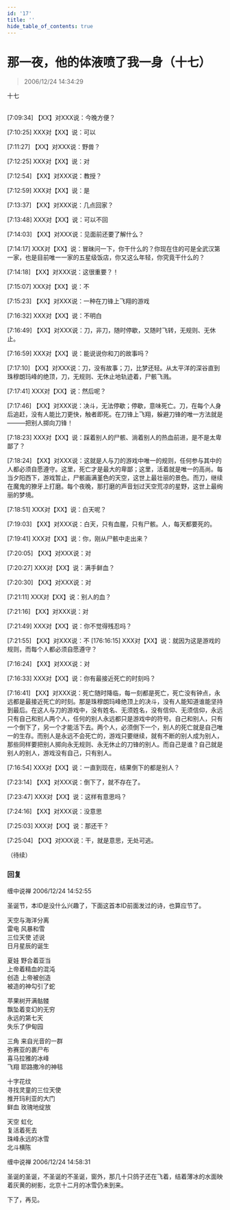 ```yaml
---
id: '17'
title: ''
hide_table_of_contents: true
---
```


# 那一夜，他的体液喷了我一身（十七）

> 2006/12/24 14:34:29

<div style={{textAlign: 'center'}}>
十七
</div><br/>
 

[7:09:34] 【XX】对XXX说：今晚方便？

[7:10:25] XXX对【XX】说：可以

[7:11:27] 【XX】对XXX说：野兽？

[7:12:25] XXX对【XX】说：对

[7:12:54] 【XX】对XXX说：教授？

[7:12:59] XXX对【XX】说：是

[7:13:37] 【XX】对XXX说：几点回家？

[7:13:48] XXX对【XX】说：可以不回

[7:14:03] 【XX】对XXX说：见面前还要了解什么？

[7:14:17] XXX对【XX】说：冒昧问一下，你干什么的？你现在住的可是全武汉第一家，也是目前唯一一家的五星级饭店，你又这么年轻，你究竟干什么的？

[7:14:18] 【XX】对XXX说：这很重要？！

[7:15:07] XXX对【XX】说：不

[7:15:23] 【XX】对XXX说：一种在刀锋上飞翔的游戏

[7:16:32] XXX对【XX】说：不明白

[7:16:49] 【XX】对XXX说：刀，非刀，随时停歇，又随时飞转，无规则、无休止。

[7:16:59] XXX对【XX】说：能说说你和刀的故事吗？

[7:17:10] 【XX】对XXX说：刀，没有故事；刀，比梦还轻。从太平洋的深谷直到珠穆朗玛峰的绝顶，刀，无规则、无休止地轨迹着，尸骸飞溅。

[7:17:41] XXX对【XX】说：然后呢？

[7:17:46] 【XX】对XXX说：决斗，无法停歇；停歇，意味死亡。刀，在每个人身后追赶，没有人能比刀更快，触者即死。在刀锋上飞翔，躲避刀锋的唯一方法就是———把别人掷向刀锋！

[7:18:23] XXX对【XX】说：踩着别人的尸骸、淌着别人的热血前进，是不是太卑鄙了？

[7:18:24] 【XX】对XXX说：这就是人与刀的游戏中唯一的规则，任何参与其中的人都必须自愿遵守。这里，死亡才是最大的卑鄙；这里，活着就是唯一的高尚。每当夕阳西下，游戏暂止，尸骸画满堇色的天空，这世上最壮丽的景色。而刀，继续在魔鬼的獠牙上打磨。每个夜晚，那打磨的声音划过天空荒凉的星野，这世上最绚丽的梦境。

[7:18:51] XXX对【XX】说：白天呢？

[7:19:03] 【XX】对XXX说：白天，只有血腥，只有尸骸。人，每天都要死的。

[7:19:41] XXX对【XX】说：你，刚从尸骸中走出来？

[7:20:05] 【XX】对XXX说：对

[7:20:27] XXX对【XX】说：满手鲜血？

[7:20:30] 【XX】对XXX说：对

[7:21:11] XXX对【XX】说：别人的血？

[7:21:16] 【XX】对XXX说：对

[7:21:49] XXX对【XX】说：你不觉得残忍吗？

[7:21:55] 【XX】对XXX说：不
[176:16:15] XXX对【XX】说：就因为这是游戏的规则，而每个人都必须自愿遵守？

[7:16:24] 【XX】对XXX说：对

[7:16:33] XXX对【XX】说：你有最接近死亡的时刻吗？

[7:16:41] 【XX】对XXX说：死亡随时降临，每一刻都是死亡，死亡没有钟点，永远都是最接近死亡的时刻。那是珠穆朗玛峰绝顶上的决斗，没有人能知道谁能坚持到最后。在这人与刀的游戏中，没有姓名、无须姓名，没有信仰、无须信仰，永远只有自己和别人两个人，任何的别人永远都只是游戏中的符号。自己和别人，只有一个倒下了，另一个才能活下去。两个人，必须倒下一个，别人的死亡就是自己唯一的生存。而别人是永远不会死亡的，游戏只要继续，就有不断的别人成为别人，那些同样要把别人掷向永无规则、永无休止的刀锋的别人。而自己是谁？自己就是别人的别人，游戏没有自己，只有别人。

[7:16:54] XXX对【XX】说：一直到现在，结果倒下的都是别人？

[7:23:14] 【XX】对XXX说：倒下了，就不存在了。

[7:23:47] XXX对【XX】说：这样有意思吗？

[7:24:16] 【XX】对XXX说：没意思

[7:25:03] XXX对【XX】说：那还干？

[7:25:04] 【XX】对XXX说：干，就是意思，无处可逃。

（待续）

### 回复

<div class='blog-comment'>
<span class='blog-comment-chan'>缠中说禅</span> 2006/12/24 14:52:55<br/>

圣诞节，本ID是没什么兴趣了，下面这首本ID前面发过的诗，也算应节了。

天空与海洋分离<br/>
雷电  风暴和雪<br/>
三位天使  述说<br/>
日月星辰的诞生

夏娃 野合着亚当<br/>
上帝着精血的混沌<br/>
创造 上帝被创造<br/>
被造的神勾引了蛇

苹果树开满骷髅<br/>
飘坠着变幻的无穷<br/>
永远的第七天 <br/>
失乐了伊甸园

三角 来自光音的一群<br/>
弥赛亚的裹尸布 <br/>
喜马拉雅的冰峰<br/>
飞翔 耶路撒冷的神毯

十字花纹 <br/>
寻找灵童的三位天使 <br/>
推开玛利亚的大门 <br/>
鲜血 玫瑰地绽放 
 
天空 虹化<br/>
复活着死去 <br/>
珠峰永远的冰雪 <br/>
北斗横陈
</div>

<div class='blog-comment'>
<span class='blog-comment-chan'>缠中说禅</span> 2006/12/24 14:58:31<br/>

圣诞的圣诞，不圣诞的不圣诞，窗外，那几十只鸽子还在飞着，结着薄冰的水面映着灰黄的树影，北京十二月的冰雪仍未到来。

下了，再见。
</div>